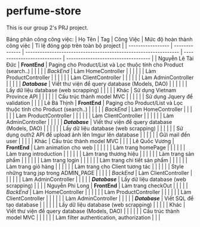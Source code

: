 # perfume-store
This is our group 2's PRJ project.


Bảng phân công công việc:
| Họ Tên            | Tag            | Công Việc                                                        | Mức độ hoàn thành công việc | Tỉ lệ đóng góp trên toàn bộ project |
| ----------------- | -------------- | ---------------------------------------------------------------- | --------------------------- | ----------------------------------- |
| Nguyễn Lê Tài Đức | **FrontEnd**   | Paging cho Product/List và Lọc thuộc tính cho Product (search..) |                             |                                     |
|                   | *BackEnd*      | Làm HomeController                                               |                             |                                     |
|                   |                | Làm ProductController                                            |                             |                                     |
|                   |                | Làm ClientController                                             |                             |                                     |
|                   |                | Làm AdminController                                              |                             |                                     |
|                   | ***Database*** | Viết thư viện để query database (Models, DAO)                    |                             |                                     |
|                   |                | Lấy dữ liệu database (web scrapping)                             |                             |                                     |
|                   | Khác           | Sử dụng Vietnam Province API                                     |                             |                                     |
|                   |                | Cấu trúc thành model MVC                                         |                             |                                     |
|                   |                | Sử dụng Jquery để validation                                     |                             |                                     |
| Lê Bá Thịnh       | **FrontEnd**   | Paging cho Product/List và Lọc thuộc tính cho Product (search..) |                             |                                     |
|                   | *BackEnd*      | Làm HomeController                                               |                             |                                     |
|                   |                | Làm ProductController                                            |                             |                                     |
|                   |                | Làm ClientController                                             |                             |                                     |
|                   |                | Làm AdminController                                              |                             |                                     |
|                   | ***Database*** | Viết thư viện để query database (Models, DAO)                    |                             |                                     |
|                   |                | Lấy dữ liệu database (web scrapping)                             |                             |                                     |
|                   |                | Sử dụng outh2 API để upload ảnh lên Imgur lên database           |                             |                                     |
|                   |                | Gửi mail đến user                                                |                             |                                     |
|                   | Khác           | Cấu trúc thành model MVC                                         |                             |                                     |
| Lê Quốc Vương     | **FrontEnd**   | Làm animation cho web                                            |                             |                                     |
|                   |                | Làm trang homePage                                               |                             |                                     |
|                   |                | Làm trang introduction                                           |                             |                                     |
|                   |                | Làm trang thương hiệu                                            |                             |                                     |
|                   |                | Làm trang sản phẩm                                               |                             |                                     |
|                   |                | Làm trang login                                                  |                             |                                     |
|                   |                | Làm trang chi tiết sản phẩm                                      |                             |                                     |
|                   |                | Làm trang giỏ hàng                                               |                             |                                     |
|                   |                | Làm trang cho Client tương tác                                   |                             |                                     |
|                   |                | Style những trang jsp trong ADMIN_PAGE                           |                             |                                     |
|                   | *BackEnd*      | Làm ClientController                                             |                             |                                     |
|                   |                | Làm AdminController                                              |                             |                                     |
|                   | ***Database*** | Lấy dữ liệu database (web scrapping)                             |                             |                                     |
| Nguyễn Phi Long   | **FrontEnd**   | Làm trang checkOut                                               |                             |                                     |
|                   | *BackEnd*      | Làm HomeController                                               |                             |                                     |
|                   |                | Làm ProductController                                            |                             |                                     |
|                   |                | Làm ClientController                                             |                             |                                     |
|                   |                | Làm AdminController                                              |                             |                                     |
|                   | ***Database*** | Viết SQL để tạo database                                         |                             |                                     |
|                   |                | Lấy dữ liệu database (web scrapping)                             |                             |                                     |
|                   | Khác           | Viết thư viện để query database (Models, DAO)                    |                             |                                     |
|                   |                | Cấu trúc thành model MVC                                         |                             |                                     |
|                   |                | Làm filter authentication, authorization                         |                             |                                     |

